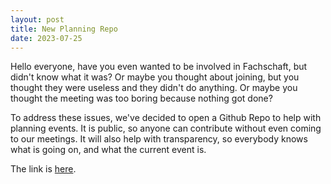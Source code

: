 ```yaml
---
layout: post
title: New Planning Repo
date: 2023-07-25
---
```



Hello everyone, have you even wanted to be involved in Fachschaft, but didn't know what it was?
Or maybe you thought about joining, but you thought they were useless and they didn't do anything. 
Or maybe you thought the meeting was too boring because nothing got done? 

To address these issues, we've decided to open a Github Repo to help with planning events. It is public, so anyone can contribute without even coming to our meetings. It will also help with transparency, so everybody knows what is going on, and what the current event is. 


The link is [here](https://github.com/fs-linguistics/fs-linguistics.github.io). 


